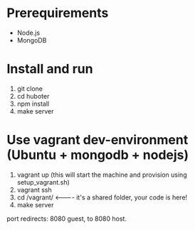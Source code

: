 # Prerequirements

- Node.js
- MongoDB

# Install and run

1. git clone
2. cd huboter
3. npm install
4. make server

# Use vagrant dev-environment (Ubuntu + mongodb + nodejs)

1. vagrant up (this will start the machine and provision using setup_vagrant.sh)
2. vagrant ssh 
3. cd /vagrant/   <---- it's a shared folder, your code is here!
3. make server

port redirects: 8080 guest, to 8080 host.

